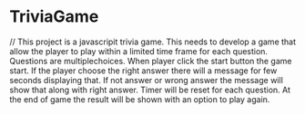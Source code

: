 # TriviaGame


// This project is a javascripit trivia game. This needs to develop a game that allow the player to play within a limited time frame for each question.
Questions are multiplechoices. 
When player click the start button the game start.
If the player choose the right answer there will a message for few seconds displaying that. 
If not answer or wrong answer the message will show that along with right answer.
Timer will be reset for each question. At the end of game the result will be shown with an option to play again. 

